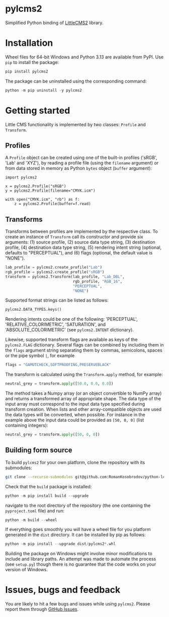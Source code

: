 # pylcms2

Simplified Python binding of [LittleCMS2](https://github.com/mm2/Little-CMS) library.

# Installation

Wheel files for 64-bit Windows and Python 3.13 are available from PyPI. Use `pip` to install the package:

```python
pip install pylcms2
```

The package can be uninstalled using the corresponding command:

```python
python -m pip uninstall -y pylcms2
```

# Getting started

Little CMS functionality is implemented by two classes: `Profile` and `Transform`.

## Profiles

A `Profile` object can be created using one of the built-in profiles ('sRGB', 'Lab' and 'XYZ'), by reading a profile file (using the `filename` argument) or from data stored in memory as Python `bytes` object (`buffer` argument):

```
import pylcms2

x = pylcms2.Profile("sRGB")
y = pylcms2.Profile(filename="CMYK.icm")

with open("CMYK.icm", "rb") as f:
    z = pylcms2.Profile(buffer=f.read)
```

## Transforms

Transforms between profiles are implemented by the respective class. To create an instance of `Transform` call its constructor and provide six arguments: (1) source profile, (2) source data type string, (3) destination profile, (4) destination data type string, (5) rendering intent string (optional, defaults to "PERCEPTUAL"), and (6) flags (optional, the default value is "NONE").

```python
lab_profile = pylcms2.create_profile("Lab")
rgb_profile = pylcms2.create_profile("sRGB")
transform = pylcms2.Transform(lab_profile, "Lab_DBL",
                              rgb_profile, "RGB_16",
                              "PERCEPTUAL",
                              "NONE")
```

Supported format strings can be listed as follows:

```python
pylcms2.DATA_TYPES.keys()
```

Rendering intents could be one of the following: 'PERCEPTUAL', 'RELATIVE_COLORIMETRIC', 'SATURATION', and 'ABSOLUTE_COLORIMETRIC' (see `pylcms2.INTENT` dictionary).

Likewise, supported transform flags are available as keys of the `pylcms2.FLAG` dictionary. Several flags can be combined by including them in the `flags` argument string separating them by commas, semicolons, spaces or the pipe symbol `|`, for example

```python
flags = "GAMUTCHECK,SOFTPROOFING,PRESERVEBLACK"
```

The transform is calculated using the `Transform.apply` method, for example:

```python
neutral_grey = transform.apply([50.0, 0.0, 0.0])
```

The method takes a Numpy array (or an object convertible to NumPy array) and returns a transformed array of appropriate shape. The data type of the input array must correspond to the input data type specified during transform creation. When lists and other array-compatible objects are used the data types will be converted, when possible. For instance in the example above the input data could be provided as `[50, 0, 0]` (list containing integers):

```python
neutral_grey = transform.apply([50, 0, 0])
```

## Building form source

To build `pylcms2` for your own platform, clone the repository with its submodules:

```bash
git clone --recurse-submodules git@github.com:RomanKosobrodov/python-lcms2.git
```

Check that the `build` package is installed:

```python
python -m pip install build --upgrade
```

navigate to the root directory of the repository (the one containing the `pyproject.toml` file) and run:

```python
python -m build --wheel
```

If everything goes smoothly you will have a wheel file for you platform generated in the `dist` directory. It can be installed by pip as follows:

```python
python -m pip install --upgrade dist/pylcms2*.whl
```

Building the package on Windows might involve minor modifications to include and library paths. An attempt was made to automate the process (see `setup.py`) though there is no guarantee that the code works on your version of Windows.

# Issues, bugs and feedback

You are likely to hit a few bugs and issues while using `pylcms2`. Please report them through [GitHub Issues]("https://github.com/RomanKosobrodov/python-lcms2/issues").
